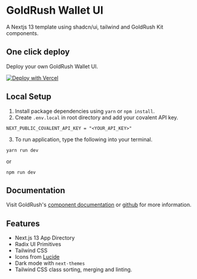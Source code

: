 # GoldRush Wallet UI

A Nextjs 13 template using shadcn/ui, tailwind and GoldRush Kit components.

## One click deploy

Deploy your own GoldRush Wallet UI.

[![Deploy with Vercel](https://vercel.com/button)](https://vercel.com/new/clone?repository-url=https%3A%2F%2Fgithub.com%2Fnguyenlejoe%2Fgrk-wallet-ui&env=NEXT_PUBLIC_COVALENT_API_KEY&envDescription=Visit%20Covalent%20to%20sign%20up%20for%20an%20API%20key&envLink=https%3A%2F%2Fwww.covalenthq.com%2Fplatform%2Fauth%2Fregister%2F)

## Local Setup

1. Install package dependencies using `yarn` or `npm install`.
2. Create `.env.local` in root directory and add your covalent API key.
```
NEXT_PUBLIC_COVALENT_API_KEY = "<YOUR_API_KEY>"
```
3. To run application, type the following into your terminal.
```
yarn run dev
```
or
```
npm run dev
```

## Documentation

Visit GoldRush's [component documentation](https://www.covalenthq.com/docs/unified-api/goldrush/kit/gold-rush-provider/) or [github](https://github.com/covalenthq/goldrush-kit)  for more information.

## Features

- Next.js 13 App Directory
- Radix UI Primitives
- Tailwind CSS
- Icons from [Lucide](https://lucide.dev)
- Dark mode with `next-themes`
- Tailwind CSS class sorting, merging and linting.
